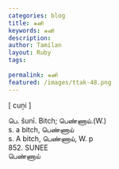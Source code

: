 ```yaml
---
categories: blog
title: சுனி
keywords: சுனி
description: 
author: Tamilan
layout: Ruby
tags: 
 
permalink: சுனி
featured: /images/ttak-48.png
---
```

  
[ cuṉi ]  
  
பெ. šunī. Bitch; பெண்ணாய்.(W.)  
s. a bitch, பெண்ணாய்  
s. A bitch, பெண்ணாய், W. p  
852. SUNEE  
பெண்ணாய்